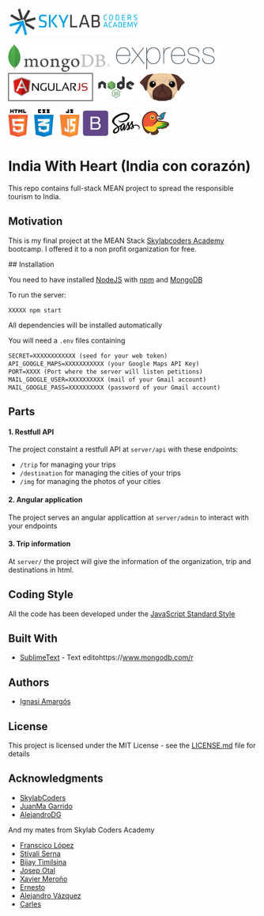 [![Skylab](https://github.com/Iggy-Codes/logo-images/blob/master/logos/skylab-56.png)](http://www.skylabcoders.com/)

[![MongoDB](https://github.com/Iggy-Codes/logo-images/blob/master/logos/mongodb.png)](https://www.mongodb.com/)
[![ExpressJS](https://github.com/Iggy-Codes/logo-images/blob/master/logos/expressjs.png)](http://expressjs.com///)
[![AngularJS](https://github.com/Iggy-Codes/logo-images/blob/master/logos/angularjs.png)](https://angularjs.org/)
[![NodeJS](https://github.com/Iggy-Codes/logo-images/blob/master/logos/nodejs.png)](https://nodejs.org/)
[![PugJS](https://github.com/Iggy-Codes/logo-images/blob/master/logos/pug.png)](http://www.pugjs.org/)  

[![HTML5, CSS3 and JS](https://github.com/Iggy-Codes/logo-images/blob/master/logos/html5-css3-js.png)](https://www.w3.org/)
[![Bootstrap](https://github.com/Iggy-Codes/logo-images/blob/master/logos/bootstrap.png)](http://getbootstrap.com/)
[![SASS](https://github.com/Iggy-Codes/logo-images/blob/master/logos/sass.png)](http://sass-lang.com/)
[![Bower](https://github.com/Iggy-Codes/logo-images/blob/master/logos/bower.png)](https://bower.io//)

# India With Heart (India con corazón)

This repo contains full-stack MEAN project to spread the responsible tourism to India.

## Motivation

This is my final project at the MEAN Stack [Skylabcoders Academy](http://www.skylabcoders.com/) bootcamp. I offered it to a non profit organization for free.


## Installation

You need to have installed [NodeJS](https://nodejs.org/) with [npm](https://www.npmjs.com/) and [MongoDB](https://www.mongodb.com/)

To run the server: 
```
XXXXX npm start
```
All dependencies will be installed automatically

You will need a ```.env``` files containing
```
SECRET=XXXXXXXXXXXX (seed for your web token)
API_GOOGLE_MAPS=XXXXXXXXXXX (your Google Maps API Key)
PORT=XXXX (Port where the server will listen petitions)
MAIL_GOOGLE_USER=XXXXXXXXXX (mail of your Gmail account)
MAIL_GOOGLE_PASS=XXXXXXXXXX (password of your Gmail account)
```
## Parts

#### 1. Restfull API
The project constaint a restfull API at ```server/api``` with these endpoints:
* ```/trip``` for managing your trips
* ```/destination``` for managing the cities of your trips
* ```/img``` for managing the photos of your cities

#### 2. Angular application
The project serves an angular applicattion at ```server/admin``` to interact with your endpoints

#### 3. Trip information 
At ```server/``` the project will give the information of the organization, trip and destinations in html. 

## Coding Style

All the code has been developed under the [JavaScript Standard Style](http://standardjs.com/)

## Built With

* [SublimeText](http://https://https:/npmdejs.org/www.sublimetext.com) - Text editohttps://www.mongodb.com/r

## Authors

* [Ignasi Amargós](http://github.com/Iggy-Codes) 

## License

This project is licensed under the MIT License - see the [LICENSE.md](LICENSE.md) file for details

## Acknowledgments

* [SkylabCoders](https://github.com/SkylabCoders)
* [JuanMa Garrido](https://github.com/juanmaguitar)
* [AlejandroDG](https://github.com/agandia9)

And my mates from Skylab Coders Academy
* [Franscico López](https://github.com/FransLopez)
* [Stívali Serna](https://github.com/stivaliserna)
* [Bijay Timilsina](https://github.com/bijay007)
* [Josep Otal](https://github.com/josepotal)
* [Xavier Meroño](https://github.com/xmero)
* [Ernesto](https://github.com/ERPG)
* [Alejandro Vázquez](https://github.com/alejovp)
* [Carles](https://github.com/LITULANDIO)